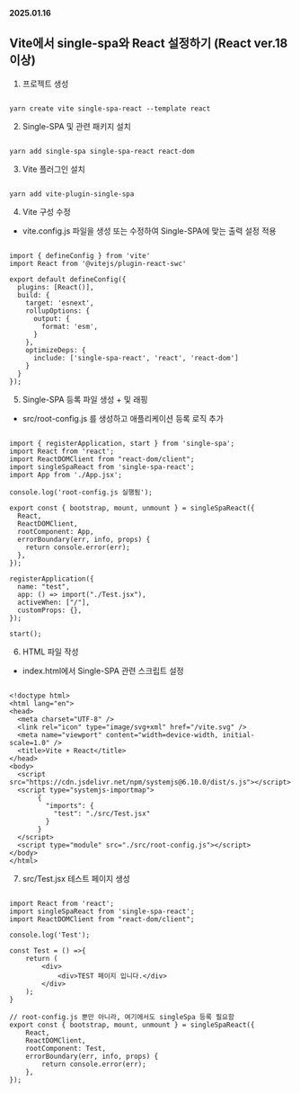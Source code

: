 **2025.01.16**

## Vite에서 single-spa와 React 설정하기 (React ver.18 이상)

1. 프로젝트 생성
```

yarn create vite single-spa-react --template react

```

2. Single-SPA 및 관련 패키지 설치
```

yarn add single-spa single-spa-react react-dom

```

3. Vite 플러그인 설치
```

yarn add vite-plugin-single-spa

```

4. Vite 구성 수정
- vite.config.js 파일을 생성 또는 수정하여 Single-SPA에 맞는 출력 설정 적용
```

import { defineConfig } from 'vite'
import React from '@vitejs/plugin-react-swc'

export default defineConfig({
  plugins: [React()],
  build: {
    target: 'esnext',
    rollupOptions: {
      output: {
        format: 'esm',
      }
    },
    optimizeDeps: {
      include: ['single-spa-react', 'react', 'react-dom']
    }
  }
});

```

5. Single-SPA 등록 파일 생성 + 및 래핑
- src/root-config.js 를 생성하고 애플리케이션 등록 로직 추가
```

import { registerApplication, start } from 'single-spa';
import React from 'react';
import ReactDOMClient from "react-dom/client";
import singleSpaReact from 'single-spa-react';
import App from './App.jsx';

console.log('root-config.js 실행됨');

export const { bootstrap, mount, unmount } = singleSpaReact({
  React,
  ReactDOMClient,
  rootComponent: App,
  errorBoundary(err, info, props) {
    return console.error(err);
  },
});

registerApplication({
  name: "test",
  app: () => import("./Test.jsx"),
  activeWhen: ["/"],
  customProps: {},
});

start();

```

6. HTML 파일 작성
- index.html에서 Single-SPA 관련 스크립트 설정
```

<!doctype html>
<html lang="en">
<head>
  <meta charset="UTF-8" />
  <link rel="icon" type="image/svg+xml" href="/vite.svg" />
  <meta name="viewport" content="width=device-width, initial-scale=1.0" />
  <title>Vite + React</title>
</head>
<body>
  <script src="https://cdn.jsdelivr.net/npm/systemjs@6.10.0/dist/s.js"></script>
  <script type="systemjs-importmap">
       {
         "imports": {
           "test": "./src/Test.jsx"
         }
       }
  </script>
  <script type="module" src="./src/root-config.js"></script>
</body>
</html>

```

7. src/Test.jsx 테스트 페이지 생성
```

import React from 'react';
import singleSpaReact from 'single-spa-react';
import ReactDOMClient from "react-dom/client";

console.log('Test');

const Test = () =>{
    return (
        <div>
            <div>TEST 페이지 입니다.</div>
        </div>
    );
}

// root-config.js 뿐만 아니라, 여기에서도 singleSpa 등록 필요함
export const { bootstrap, mount, unmount } = singleSpaReact({
    React,
    ReactDOMClient,
    rootComponent: Test,
    errorBoundary(err, info, props) {
        return console.error(err);
    },
});

```